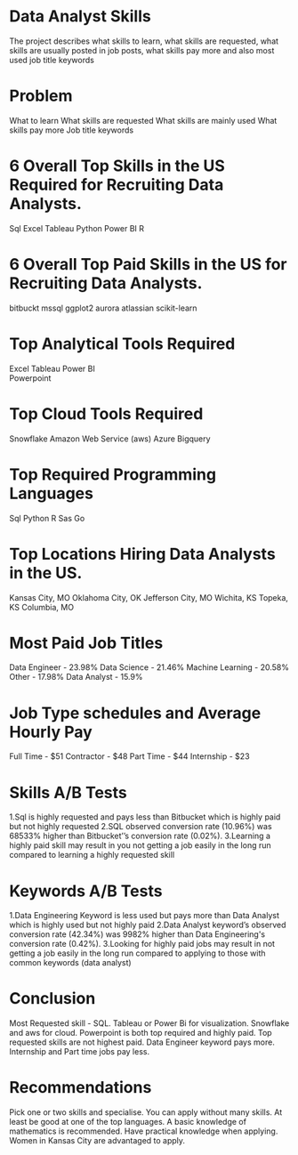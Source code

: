 # Data Analyst Skills
The project describes what skills to learn, what skills are requested, what skills are usually posted in job posts, what skills pay more and also most used job title keywords


# Problem
What to learn
What skills are requested
What skills are mainly used
What skills pay more
Job title keywords

# 6 Overall Top Skills in the US Required for Recruiting Data Analysts.
Sql
Excel
Tableau
Python
Power BI
R

# 6 Overall Top Paid Skills in the US for Recruiting Data Analysts.
bitbuckt
mssql
ggplot2
aurora
atlassian
scikit-learn

# Top Analytical Tools Required
Excel
Tableau
Power BI		
Powerpoint

# Top Cloud Tools Required
Snowflake
Amazon Web Service (aws)
Azure
Bigquery

# Top Required Programming Languages
Sql
Python
R
Sas
Go

# Top Locations Hiring Data Analysts in the US.
Kansas City, MO
Oklahoma City, OK
Jefferson City, MO
Wichita, KS
Topeka, KS
Columbia, MO

# Most Paid Job Titles
Data Engineer - 23.98%
Data Science - 21.46%
Machine Learning - 20.58%
Other - 17.98%
Data Analyst - 15.9%

# Job Type schedules and Average Hourly Pay
Full Time - $51
Contractor - $48
Part Time - $44
Internship - $23

# Skills A/B Tests
1.Sql is highly requested and pays less than Bitbucket which is highly paid but not highly requested
2.SQL observed conversion rate (10.96%) was 68533% higher than Bitbucket’’s conversion rate (0.02%).
3.Learning a highly paid skill may result in you not getting a job easily in the long run compared to learning a highly requested skill

# Keywords A/B Tests
1.Data Engineering Keyword is less used but pays more than Data Analyst which is highly used but not highly paid
2.Data Analyst keyword’s observed conversion rate (42.34%) was 9982% higher than Data Engineering's conversion rate (0.42%).
3.Looking for highly paid jobs may result in not getting a job easily in the long run compared to applying to those with common keywords (data analyst)

# Conclusion
Most Requested skill - SQL.
Tableau or Power Bi for visualization.
Snowflake and aws for cloud.
Powerpoint is both top required and highly paid.
Top requested skills are not highest paid.
Data Engineer keyword pays more.
Internship and Part time jobs pay less.

# Recommendations
Pick one or two skills and specialise.
You can apply without many skills.
At least be good at one of the top languages.
A basic knowledge of mathematics is recommended. 
Have practical knowledge when applying.
Women in Kansas City are advantaged to apply.




